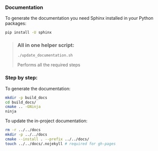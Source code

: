 ### Documentation

To generate the documentation you need Sphinx installed in your Python packages:

```bash
pip install -U sphinx
```

> ### All in one helper script:
> 
> ```bash
> ./update_documentation.sh
> ```
> Performs all the required steps

### Step by step:

To generate the documentation:

```bash
mkdir -p build_docs
cd build_docs/
cmake .. -GNinja
ninja
```

To update the in-project documentation:

```bash
rm -r ../../docs
mkdir -p ../../docs
cmake --install . --prefix ../../docs/
touch ../../docs/.nojekyll # required for gh-pages
```

